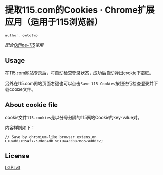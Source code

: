 # 提取115.com的Cookies · Chrome扩展应用（适用于115浏览器）

`author: owtotwo`

*配合[Offline-115](https://github.com/owtotwo/Offline-115)使用*

## Usage
在115.com网站登录后，将自动检查登录状态，成功后自动弹出cookie下载框。

另外在115.com网站页面右键也可以点击`Save 115 Cookies`按钮进行检查登录并下载cookie文件。


## About cookie file
cookie文件`115.cookies`是以分号分隔的115网站Cookie的key-value对。

内容样例如下：
```
// Save by chromium-like browser extension
CID=dd11054f7759d8c4db;SEID=4cdba76837adddc2;
```


## License
[LGPLv3](./License)
